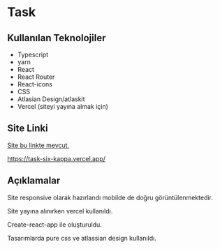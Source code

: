 # Task

## Kullanılan Teknolojiler

* Typescript
* yarn
* React
* React Router
* React-icons
* CSS
* Atlasian Design/atlaskit
* Vercel (siteyi yayına almak için)

## Site Linki

 [Site bu linkte mevcut.](https://task-six-kappa.vercel.app/)
 
 https://task-six-kappa.vercel.app/
 
 
## Açıklamalar

Site responsive olarak hazırlandı mobilde de doğru görüntülenmektedir.

Site yayına alınırken vercel kullanıldı.

Create-react-app ile oluşturuldu.

Tasarımlarda pure css ve atlassian design kullanıldı.